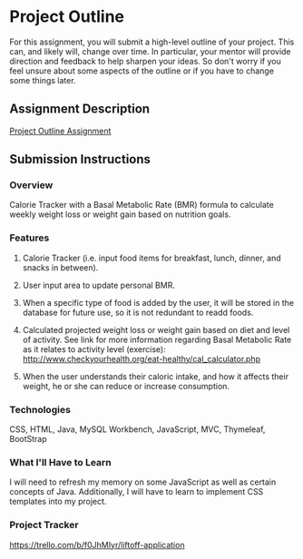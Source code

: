 # Project Outline
For this assignment, you will submit a high-level outline of your project. This can, and likely will, change over time. In particular, your mentor will provide direction and feedback to help sharpen your ideas. So don't worry if you feel unsure about some aspects of the outline or if you have to change some things later.

## Assignment Description
[Project Outline Assignment](https://education.launchcode.org/liftoff/modules/assignments/project-outline)

## Submission Instructions

### Overview
Calorie Tracker with a Basal Metabolic Rate (BMR) formula to calculate weekly weight loss or weight gain based on nutrition goals.

### Features
1) Calorie Tracker (i.e. input food items for breakfast, lunch, dinner, and snacks in between).

2) User input area to update personal BMR.

3) When a specific type of food is added by the user, it will be stored in the database for future use, so it is not redundant to readd foods.

4) Calculated projected weight loss or weight gain based on diet and level of activity.  See link for more information regarding Basal Metabolic Rate as it relates to activity level (exercise): http://www.checkyourhealth.org/eat-healthy/cal_calculator.php

5) When the user understands their caloric intake, and how it affects their weight, he or she can reduce or increase consumption.

### Technologies
CSS, HTML, Java, MySQL Workbench, JavaScript, MVC, Thymeleaf, BootStrap

### What I'll Have to Learn
I will need to refresh my memory on some JavaScript as well as certain concepts of Java.  Additionally, I will have to learn to implement CSS templates into my project.

### Project Tracker
https://trello.com/b/f0JhMIyr/liftoff-application

